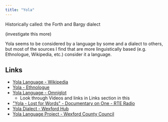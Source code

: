 ```yaml
---
title: "Yola"
---
```


Historically called: the Forth and Bargy dialect

(investigate this more)

Yola seems to be considered by a language by some and a dialect to others, but most of the sources I find that are more linguistically based (e.g. Ethnologue, Wikipedia, etc.) consider it a language.

## Links

- [Yola Language - Wikipedia](https://en.wikipedia.org/wiki/Yola_language)
- [Yola - Ethnologue](https://www.ethnologue.com/language/yol/)
- [Yola Language - Omniglot](https://www.omniglot.com/writing/yola.htm)
  - Look through Videos and links in Links section in this
- ["Yola - Lost for Words" - Documentary on One - RTE Radio](https://www.rte.ie/radio/doconone/646553-radio-documentary-yola-language-wexford)
- [Yola Dialect - Wexford Hub](https://wexfordhub.com/history/yola-dialect/)
- [Yola Language Project - Wexford County Council](https://www.wexfordcoco.ie/arts-and-culture/creative-ireland-news-and-opportunities/yola-language-project)
